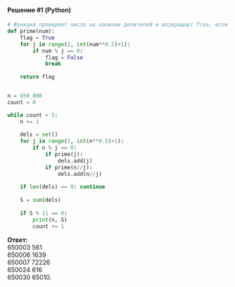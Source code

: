 #### Решение #1 (Python)
```python
# Функция проверяет число на наличие делителей и возвращает True, если число простое, или False, если имеет делители
def prime(num):
    flag = True
    for j in range(2, int(num**0.5)+1):
        if num % j == 0:
            flag = False
            break
    
    return flag


n = 650_000
count = 0

while count < 5:
    n += 1
    
    dels = set()
    for j in range(2, int(n**0.5)+1):
        if n % j == 0:
            if prime(j):
                dels.add(j)
            if prime(n//j):
                dels.add(n//j)
    
    if len(dels) == 0: continue
    
    S = sum(dels)
    
    if S % 11 == 0:
        print(n, S)
        count += 1
```
**Ответ:**<br>
650003 561<br>
650006 1639<br>
650007 72226<br>
650024 616<br>
650030 65010.
